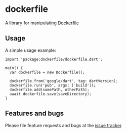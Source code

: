 # dockerfile

A library for manipulating [Dockerfile](https://docs.docker.com/reference/builder/)

## Usage

A simple usage example:

    import 'package:dockerfile/dockerfile.dart';

    main() {
      var dockerfile = new Dockerfile();
  
      dockerfile.from('google/dart', tag: dartVersion);
      dockerfile.run('pub', args: ['build']);
      dockerfile.add(somePath, otherPath);
      await dockerfile.save(saveDirectory);
    }

## Features and bugs

Please file feature requests and bugs at the [issue tracker][tracker].

[tracker]: https://github.com/Andersmholmgren/dockerfile/issues
